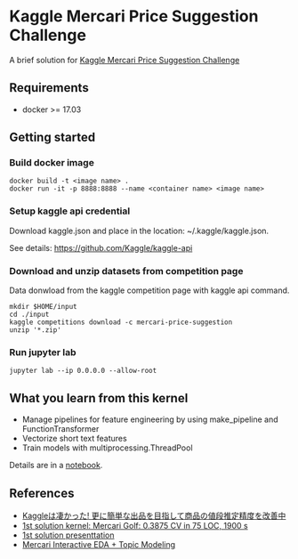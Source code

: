 # Kaggle Mercari Price Suggestion Challenge
A brief solution for [Kaggle Mercari Price Suggestion Challenge](https://www.kaggle.com/c/mercari-price-suggestion-challenge)

## Requirements
- docker >= 17.03

## Getting started
### Build docker image 
```
docker build -t <image name> .
docker run -it -p 8888:8888 --name <container name> <image name>
```

### Setup kaggle api credential
Download kaggle.json and place in the location: ~/.kaggle/kaggle.json.

See details: https://github.com/Kaggle/kaggle-api


### Download and unzip datasets from competition page
Data donwload from the kaggle competition page with kaggle api command.
```
mkdir $HOME/input
cd ./input
kaggle competitions download -c mercari-price-suggestion
unzip '*.zip'
```

### Run jupyter lab
```
jupyter lab --ip 0.0.0.0 --allow-root
```

## What you learn from this kernel
- Manage pipelines for feature engineering by using make_pipeline and FunctionTransformer
- Vectorize short text features
- Train models with multiprocessing.ThreadPool

Details are in a [notebook](https://github.com/tkazusa/Kaggle-Mercari-Price-Suggestion-Challenge/blob/rindoku/notebooks/solution.ipynb).

## References
- [Kaggleは凄かった! 更に簡単な出品を目指して商品の値段推定精度を改善中](https://tech.mercari.com/entry/2018/11/14/172509)
- [1st solution kernel: Mercari Golf: 0.3875 CV in 75 LOC, 1900 s](https://www.kaggle.com/lopuhin/mercari-golf-0-3875-cv-in-75-loc-1900-s)
- [1st solution presenttation](https://github.com/pjankiewicz/mercari-solution/blob/master/presentation/build/yandex.pdf)
- [Mercari Interactive EDA + Topic Modeling](https://www.kaggle.com/c/mercari-price-suggestion-challenge/kernels)
